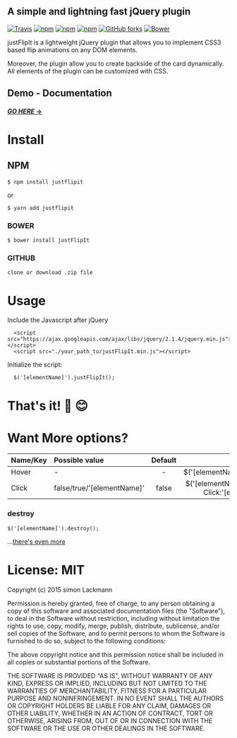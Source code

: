 ## A simple and lightning fast jQuery plugin  
[![Travis](https://img.shields.io/travis/SimHub/justFlipIt.svg?style=flat-square)](https://travis-ci.org/SimHub/justFlipIt)  [![npm](https://img.shields.io/npm/dt/justflipit.svg?style=flat-square)](https://www.npmjs.com/package/justflipit) [![npm](https://img.shields.io/npm/v/justflipit.svg?style=flat-square)](https://www.npmjs.com/package/justflipit)  [![npm](https://img.shields.io/npm/l/justflipit.svg?style=flat-square)](https://www.npmjs.com/package/justflipit)   [![GitHub forks](https://img.shields.io/github/forks/SimHub/justFlipIt.svg?style=social&label=Fork&style=flat-square&style=flat-square)](https://img.shields.io/github/forks/SimHub/justFlipIt) [![Bower](https://img.shields.io/bower/l/justFlipIt.svg?style=social&label=Bower&style=flat-square&style=flat-square)](https://bower.io/search/)  



   
  justFlipIt is a lightweight jQuery plugin that allows you to implement CSS3 based flip animations on any DOM elements.  
  
  Moreover, the plugin allow you to create backside of the card dynamically. All elements of the plugin can be customized with CSS.


## Demo - Documentation
 #### [_GO HERE_ ->](http://simhub.github.io/justFlipIt/) 
  
# Install  

## NPM 
  
    $ npm install justflipit
  or  
    
    $ yarn add justflipit  
    
    
### BOWER 

    $ bower install justFlipIt  
    
### GITHUB 
  
    clone or download .zip file    

# Usage
  Include the Javascript after jQuery  

      <script src="https://ajax.googleapis.com/ajax/libs/jquery/2.1.4/jquery.min.js"></script>
      <script src="./your_path_to/justFlipIt.min.js"></script>
  
  Initialize the script:   

      $('[elementName]').justFlipIt();
  
# That's it! :punch: :blush:   

# Want More options?  

| Name/Key      | Possible value             | Default | Description                                              |
| ------------- |:---------------------------|:-------:|---------------------------------------------------------:|
| Hover         |             -              |    -    |$('[elementName]').justFlipIt();                          |
| Click         | false/true/'\[elementName]'|  false  |$('[elementName]').justFlipIt({ Click:'[elementName]' }); |
                                                                                    

### destroy  

    $('[elementName]').destroy();     
    

...[there's even more](http://simhub.github.io/justFlipIt/#g)                         

   
# License:  MIT
  Copyright (c) 2015 simon Lackmann
  
  Permission is hereby granted, free of charge, to any person obtaining a copy of this software and associated documentation files (the "Software"), to deal in the Software without restriction, including without limitation the rights to use, copy, modify, merge, publish, distribute, sublicense, and/or sell copies of the Software, and to permit persons to whom the Software is furnished to do so, subject to the following conditions:
 
  The above copyright notice and this permission notice shall be included in all copies or substantial portions of the Software.
  
  THE SOFTWARE IS PROVIDED "AS IS", WITHOUT WARRANTY OF ANY KIND, EXPRESS OR IMPLIED, INCLUDING BUT NOT LIMITED TO THE WARRANTIES OF MERCHANTABILITY, FITNESS FOR A PARTICULAR PURPOSE AND NONINFRINGEMENT. IN NO EVENT SHALL THE AUTHORS OR COPYRIGHT HOLDERS BE LIABLE FOR ANY CLAIM, DAMAGES OR OTHER LIABILITY, WHETHER IN AN ACTION OF CONTRACT, TORT OR OTHERWISE, ARISING FROM, OUT OF OR IN CONNECTION WITH THE SOFTWARE OR THE USE OR OTHER DEALINGS IN THE SOFTWARE.
